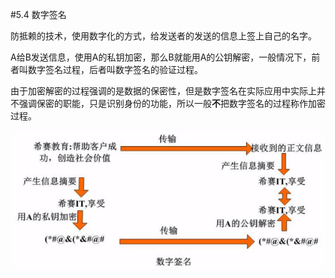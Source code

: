 #5.4 数字签名

防抵赖的技术，使用数字化的方式，给发送者的发送的信息上签上自己的名字。

A给B发送信息，使用A的私钥加密，那么B就能用A的公钥解密，一般情况下，前者叫数字签名过程，后者叫数字签名的验证过程。

由于加密解密的过程强调的是数据的保密性，但是数字签名在实际应用中实际上并不强调保密的职能，只是识别身份的功能，所以一般**不**把数字签名的过程称作加密过程。

![](/imgs/1.6.4-1数字签名.png)